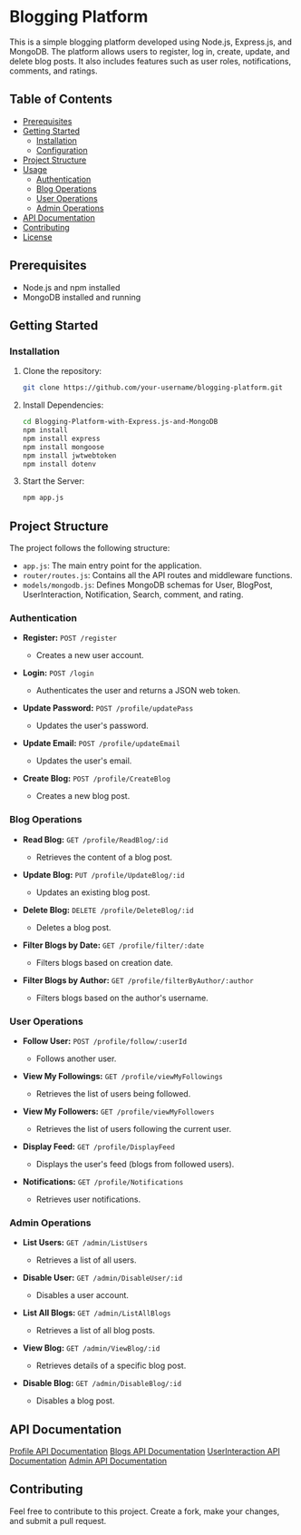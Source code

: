 # Blogging Platform

This is a simple blogging platform developed using Node.js, Express.js, and MongoDB. The platform allows users to register, log in, create, update, and delete blog posts. It also includes features such as user roles, notifications, comments, and ratings.

## Table of Contents

- [Prerequisites](#prerequisites)
- [Getting Started](#getting-started)
  - [Installation](#installation)
  - [Configuration](#configuration)
- [Project Structure](#project-structure)
- [Usage](#usage)
  - [Authentication](#authentication)
  - [Blog Operations](#blog-operations)
  - [User Operations](#user-operations)
  - [Admin Operations](#admin-operations)
- [API Documentation](#api-documentation)
- [Contributing](#contributing)
- [License](#license)

## Prerequisites

- Node.js and npm installed
- MongoDB installed and running

## Getting Started

### Installation

1. Clone the repository:

   ```bash
   git clone https://github.com/your-username/blogging-platform.git
2. Install Dependencies:

    ```bash
   cd Blogging-Platform-with-Express.js-and-MongoDB
   npm install
   npm install express
   npm install mongoose
   npm install jwtwebtoken
   npm install dotenv

3. Start the Server:

    ```bash
    npm app.js

## Project Structure

The project follows the following structure:

- `app.js`: The main entry point for the application.
- `router/routes.js`: Contains all the API routes and middleware functions.
- `models/mongodb.js`: Defines MongoDB schemas for User, BlogPost, UserInteraction, Notification, Search, comment, and rating.

### Authentication

- **Register:** `POST /register`
  - Creates a new user account.

- **Login:** `POST /login`
  - Authenticates the user and returns a JSON web token.

- **Update Password:** `POST /profile/updatePass`
  - Updates the user's password.

- **Update Email:** `POST /profile/updateEmail`
  - Updates the user's email.

- **Create Blog:** `POST /profile/CreateBlog`
  - Creates a new blog post.

### Blog Operations

- **Read Blog:** `GET /profile/ReadBlog/:id`
  - Retrieves the content of a blog post.

- **Update Blog:** `PUT /profile/UpdateBlog/:id`
  - Updates an existing blog post.

- **Delete Blog:** `DELETE /profile/DeleteBlog/:id`
  - Deletes a blog post.

- **Filter Blogs by Date:** `GET /profile/filter/:date`
  - Filters blogs based on creation date.

- **Filter Blogs by Author:** `GET /profile/filterByAuthor/:author`
  - Filters blogs based on the author's username.

### User Operations

- **Follow User:** `POST /profile/follow/:userId`
  - Follows another user.

- **View My Followings:** `GET /profile/viewMyFollowings`
  - Retrieves the list of users being followed.

- **View My Followers:** `GET /profile/viewMyFollowers`
  - Retrieves the list of users following the current user.

- **Display Feed:** `GET /profile/DisplayFeed`
  - Displays the user's feed (blogs from followed users).

- **Notifications:** `GET /profile/Notifications`
  - Retrieves user notifications.

### Admin Operations

- **List Users:** `GET /admin/ListUsers`
  - Retrieves a list of all users.

- **Disable User:** `GET /admin/DisableUser/:id`
  - Disables a user account.

- **List All Blogs:** `GET /admin/ListAllBlogs`
  - Retrieves a list of all blog posts.

- **View Blog:** `GET /admin/ViewBlog/:id`
  - Retrieves details of a specific blog post.

- **Disable Blog:** `GET /admin/DisableBlog/:id`
  - Disables a blog post.

## API Documentation

[Profile API Documentation](https://documenter.getpostman.com/view/30796738/2s9YXk2LhX)
[Blogs API Documentation](https://documenter.getpostman.com/view/30796738/2s9YXk2LhW)
[UserInteraction API Documentation](https://documenter.getpostman.com/view/30796738/2s9YXk2LhY)
[Admin API Documentation](https://documenter.getpostman.com/view/30796738/2s9YXk2LhV)

## Contributing

Feel free to contribute to this project. Create a fork, make your changes, and submit a pull request.

